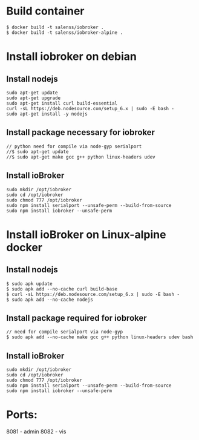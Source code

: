 # Build container
```
$ docker build -t salenss/iobroker .
$ docker build -t salenss/iobroker-alpine .
```

# Install iobroker on debian
## Install nodejs
```
sudo apt-get update
sudo apt-get upgrade
sudo apt-get install curl build-essential
curl -sL https://deb.nodesource.com/setup_6.x | sudo -E bash -
sudo apt-get install -y nodejs
```
## Install package necessary for iobroker
```
// python need for compile via node-gyp serialport
//$ sudo apt-get update
//$ sudo apt-get make gcc g++ python linux-headers udev

```
## Install ioBroker

```
sudo mkdir /opt/iobroker
sudo cd /opt/iobroker
sudo chmod 777 /opt/iobroker
sudo npm install serialport --unsafe-perm --build-from-source
sudo npm install iobroker --unsafe-perm
```


# Install ioBroker on Linux-alpine docker

## Install nodejs
```
$ sudo apk update
$ sudo apk add --no-cache curl build-base
$ curl -sL https://deb.nodesource.com/setup_6.x | sudo -E bash -
$ sudo apk add --no-cache nodejs
```
## Install package required for iobroker
```
// need for compile serialport via node-gyp
$ sudo apk add --no-cache make gcc g++ python linux-headers udev bash
```
## Install ioBroker

```
sudo mkdir /opt/iobroker
sudo cd /opt/iobroker
sudo chmod 777 /opt/iobroker
sudo npm install serialport --unsafe-perm --build-from-source
sudo npm install iobroker --unsafe-perm
```

# Ports:
8081 - admin
8082 - vis
